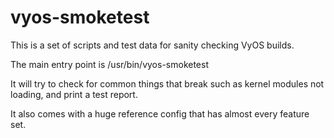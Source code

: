 vyos-smoketest
==============

This is a set of scripts and test data for sanity checking VyOS builds.

The main entry point is /usr/bin/vyos-smoketest

It will try to check for common things that break such as kernel modules not loading,
and print a test report.

It also comes with a huge reference config that has almost every feature set.
